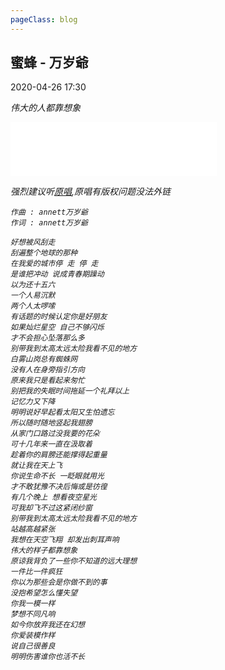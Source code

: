 ```yaml
---
pageClass: blog
---
```


## 蜜蜂 - 万岁爺
<p class="date">2020-04-26 17:30 
  <span id="/blog/music/Mifeng.html" class="leancloud_visitors">
      <i class="shni shn-eye-fill" />
      <i class="leancloud-visitors-count"></i>
  </span>
</p>

伟大的人都靠想象

<iframe frameborder="no" border="0" marginwidth="0" marginheight="0" width=330 height=86 src="//music.163.com/outchain/player?type=2&id=1309224604&auto=1&height=66"></iframe>

强烈建议听<a href="https://music.163.com/#/song?id=40249612">原唱</a>,原唱有版权问题没法外链


```
作曲 : annett万岁爺
作词 : annett万岁爺

好想被风刮走
刮遍整个地球的那种
在我爱的城市停 走 停 走
是谁把冲动 说成青春期躁动
以为还十五六
一个人易沉默
两个人太啰嗦
有话题的时候认定你是好朋友
如果灿烂星空 自己不够闪烁
才不会担心坠落那么多
别带我到太高太远太险我看不见的地方
白雾山岗总有蜘蛛网
没有人在身旁指引方向
原来我只是看起来匆忙
别把我的失眠时间拖延一个礼拜以上
记忆力又下降
明明说好早起看太阳又生怕遗忘
所以随时随地竖起我翅膀
从家门口路过没我要的花朵
可十几年来一直在汲取着
趁着你的肩膀还能撑得起重量
就让我在天上飞
你说生命不长 一眨眼就用光
才不敢犹豫不决后悔或是彷徨
有几个晚上 想看夜空星光
可我却飞不过这紧闭纱窗
别带我到太高太远太险我看不见的地方
站越高越紧张
我想在天空飞翔 却发出刺耳声响
伟大的样子都靠想象
原谅我背负了一些你不知道的远大理想
一件比一件疯狂
你以为那些会是你做不到的事
没抱希望怎么懂失望
你我一模一样
梦想不同凡响
如今你放弃我还在幻想
你爱装模作样
说自己很善良
明明伤害谁你也活不长
```

<base-valine />
<el-backtop :visibility-height="0"></el-backtop>